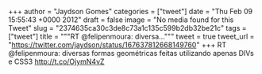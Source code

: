 
+++
author = "Jaydson Gomes"
categories = ["tweet"]
date = "Thu Feb 09 15:55:43 +0000 2012"
draft = false
image = "No media found for this Tweet"
slug = "2374635ca30c3de8c73a1c135c599b2db32be21c"
tags = ["tweet"]
title = """RT @felipenmoura: diversa..."""
tweet = true
tweet_url = "https://twitter.com/jaydson/status/167637812668149760"
+++
RT @felipenmoura: diversas formas geométricas feitas utilizando apenas DIVs e CSS3 http://t.co/OjymN4vZ
